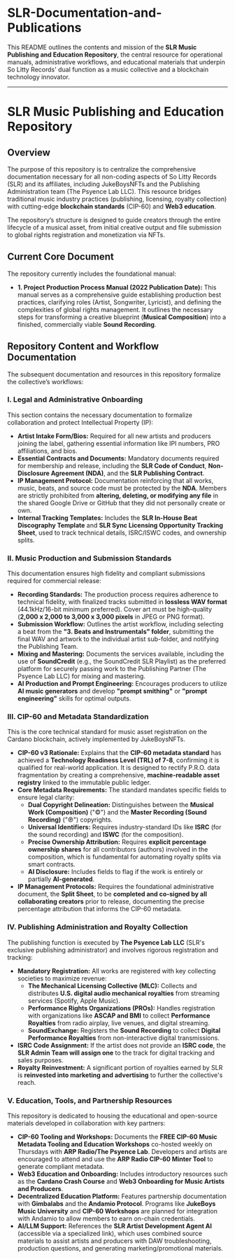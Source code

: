 # SLR-Documentation-and-Publications
This README outlines the contents and mission of the **SLR Music Publishing and Education Repository**, the central resource for operational manuals, administrative workflows, and educational materials that underpin So Litty Records' dual function as a music collective and a blockchain technology innovator.

---

# SLR Music Publishing and Education Repository

## Overview

The purpose of this repository is to centralize the comprehensive documentation necessary for all non-coding aspects of So Litty Records (SLR) and its affiliates, including JukeBoysNFTs and the Publishing Administration team (The Psyence Lab LLC). This resource bridges traditional music industry practices (publishing, licensing, royalty collection) with cutting-edge **blockchain standards** (CIP-60) and **Web3 education**.

The repository’s structure is designed to guide creators through the entire lifecycle of a musical asset, from initial creative output and file submission to global rights registration and monetization via NFTs.

## Current Core Document

The repository currently includes the foundational manual:

*   **1. Project Production Process Manual (2022 Publication Date):** This manual serves as a comprehensive guide establishing production best practices, clarifying roles (Artist, Songwriter, Lyricist), and defining the complexities of global rights management. It outlines the necessary steps for transforming a creative blueprint (**Musical Composition**) into a finished, commercially viable **Sound Recording**.

## Repository Content and Workflow Documentation

The subsequent documentation and resources in this repository formalize the collective’s workflows:

### I. Legal and Administrative Onboarding

This section contains the necessary documentation to formalize collaboration and protect Intellectual Property (IP):

*   **Artist Intake Form/Bios:** Required for all new artists and producers joining the label, gathering essential information like IPI numbers, PRO affiliations, and bios.
*   **Essential Contracts and Documents:** Mandatory documents required for membership and release, including the **SLR Code of Conduct**, **Non-Disclosure Agreement (NDA)**, and the **SLR Publishing Contract**.
*   **IP Management Protocol:** Documentation reinforcing that all works, music, beats, and source code must be protected by the **NDA**. Members are strictly prohibited from **altering, deleting, or modifying any file** in the shared Google Drive or GitHub that they did not personally create or own.
*   **Internal Tracking Templates:** Includes the **SLR In-House Beat Discography Template** and **SLR Sync Licensing Opportunity Tracking Sheet**, used to track technical details, ISRC/ISWC codes, and ownership splits.

### II. Music Production and Submission Standards

This documentation ensures high fidelity and compliant submissions required for commercial release:

*   **Recording Standards:** The production process requires adherence to technical fidelity, with finalized tracks submitted in **lossless WAV format** (44.1kHz/16-bit minimum preferred). Cover art must be high-quality (**2,000 x 2,000 to 3,000 x 3,000 pixels** in JPEG or PNG format).
*   **Submission Workflow:** Outlines the artist workflow, including selecting a beat from the **"3. Beats and Instrumentals" folder**, submitting the final WAV and artwork to the individual artist sub-folder, and notifying the Publishing Team.
*   **Mixing and Mastering:** Documents the services available, including the use of **SoundCredit** (e.g., the SoundCredit SLR Playlist) as the preferred platform for securely passing work to the Publishing Partner (The Psyence Lab LLC) for mixing and mastering.
*   **AI Production and Prompt Engineering:** Encourages producers to utilize **AI music generators** and develop **"prompt smithing"** or **"prompt engineering"** skills for optimal outputs.

### III. CIP-60 and Metadata Standardization

This is the core technical standard for music asset registration on the Cardano blockchain, actively implemented by JukeBoysNFTs.

*   **CIP-60 v3 Rationale:** Explains that the **CIP-60 metadata standard** has achieved a **Technology Readiness Level (TRL) of 7-8**, confirming it is qualified for real-world application. It is designed to rectify P.R.O. data fragmentation by creating a comprehensive, **machine-readable asset registry** linked to the immutable public ledger.
*   **Core Metadata Requirements:** The standard mandates specific fields to ensure legal clarity:
    *   **Dual Copyright Delineation:** Distinguishes between the **Musical Work (Composition)** ("©") and the **Master Recording (Sound Recording)** ("℗") copyrights.
    *   **Universal Identifiers:** Requires industry-standard IDs like **ISRC** (for the sound recording) and **ISWC** (for the composition).
    *   **Precise Ownership Attribution:** Requires **explicit percentage ownership shares** for all contributors (authors) involved in the composition, which is fundamental for automating royalty splits via smart contracts.
    *   **AI Disclosure:** Includes fields to flag if the work is entirely or partially **AI-generated**.
*   **IP Management Protocols:** Requires the foundational administrative document, the **Split Sheet**, to be **completed and co-signed by all collaborating creators** prior to release, documenting the precise percentage attribution that informs the CIP-60 metadata.

### IV. Publishing Administration and Royalty Collection

The publishing function is executed by **The Psyence Lab LLC** (SLR's exclusive publishing administrator) and involves rigorous registration and tracking:

*   **Mandatory Registration:** All works are registered with key collecting societies to maximize revenue:
    *   **The Mechanical Licensing Collective (MLC):** Collects and distributes **U.S. digital audio mechanical royalties** from streaming services (Spotify, Apple Music).
    *   **Performance Rights Organizations (PROs):** Handles registration with organizations like **ASCAP and BMI** to collect **Performance Royalties** from radio airplay, live venues, and digital streaming.
    *   **SoundExchange:** Registers the **Sound Recording** to collect **Digital Performance Royalties** from non-interactive digital transmissions.
*   **ISRC Code Assignment:** If the artist does not provide an **ISRC code**, the **SLR Admin Team will assign one** to the track for digital tracking and sales purposes.
*   **Royalty Reinvestment:** A significant portion of royalties earned by SLR is **reinvested into marketing and advertising** to further the collective's reach.

### V. Education, Tools, and Partnership Resources

This repository is dedicated to housing the educational and open-source materials developed in collaboration with key partners:

*   **CIP-60 Tooling and Workshops:** Documents the **FREE CIP-60 Music Metadata Tooling and Education Workshops** co-hosted weekly on Thursdays with **ARP Radio/The Psyence Lab**. Developers and artists are encouraged to attend and use the **ARP Radio CIP-60 Minter Tool** to generate compliant metadata.
*   **Web3 Education and Onboarding:** Includes introductory resources such as the **Cardano Crash Course** and **Web3 Onboarding for Music Artists and Producers**.
*   **Decentralized Education Platform:** Features partnership documentation with **Gimbalabs** and the **Andamio Protocol**. Programs like **JukeBoys Music University** and **CIP-60 Workshops** are planned for integration with Andamio to allow members to earn on-chain credentials.
*   **AI/LLM Support:** References the **SLR Artist Development Agent AI** (accessible via a specialized link), which uses combined source materials to assist artists and producers with DAW troubleshooting, production questions, and generating marketing/promotional materials.
